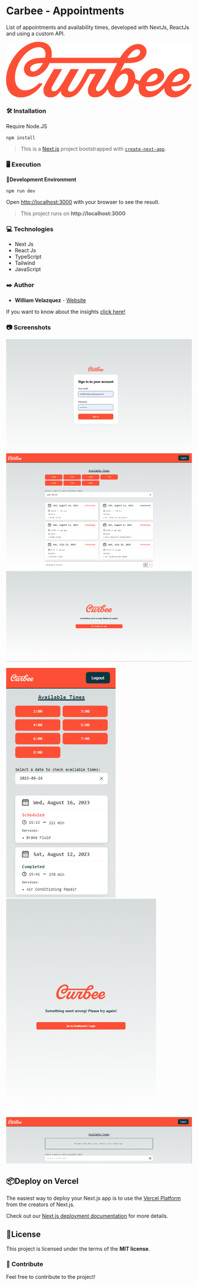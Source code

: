 # Carbee - Appointments

List of appointments and availability times, developed with NextJs, ReactJs and using a custom API.

![Carbee](./.readme-static/logo.svg)

### 🛠️ Installation

Require Node.JS
```
npm install
```
>This is a [Next.js](https://nextjs.org/) project bootstrapped with [`create-next-app`](https://github.com/vercel/next.js/tree/canary/packages/create-next-app).


### 🖥 Execution

📌**Development Environment**
```
npm run dev
```

Open [http://localhost:3000](http://localhost:3000) with your browser to see the result.
>This project runs on **http://localhost:3000**



### 💻 Technologies

  * Next Js
  * React Js
  * TypeScript
  * Tailwind
  * JavaScript

### ✒️ Author

* **William Velazquez** - [Website](https://williamvelazquez.com/)

If you want to know about the insights [click here!](https://github.com/WilliamVelazquez/carbee-appointments/pulse/monthly)


### 📷 Screenshots

![Login](./.readme-static/login-desktop.png)
![Dashboard](./.readme-static/dashboard-desktop.png)
![ErrorPage](./.readme-static/error-desktop.png)

![DashboardMobile](./.readme-static/dashboard-mobile.png)
![ErrorPage](./.readme-static/error-tablet.png)
![AvailabilityEmptyState](./.readme-static/availability-empty-state.png)

## 📦Deploy on Vercel

The easiest way to deploy your Next.js app is to use the [Vercel Platform](https://vercel.com/new?utm_medium=default-template&filter=next.js&utm_source=create-next-app&utm_campaign=create-next-app-readme) from the creators of Next.js.

Check out our [Next.js deployment documentation](https://nextjs.org/docs/deployment) for more details.

## 📄License

This project is licensed under the terms of the **MIT license**.


### 🎁 Contribute

Feel free to contribute to the project!

